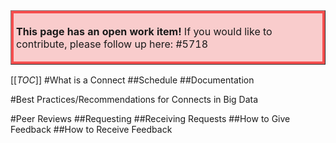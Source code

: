 <table border="1";bgcolor="#ffa7a7";>
<tr>
  <td style='border-style:solid;border-color:#f64e4e;background-color:#f9cccc;border-width:3pt; 
vertical-align:top;width:8in;padding:2.0pt 3.0pt 2.0pt 3.0pt'>  

<b> This page has an open work item! </b>
If you would like to contribute, please follow up here:
#5718
</td>
</tr>
</table>

[[_TOC_]]
#What is a Connect
##Schedule
##Documentation

#Best Practices/Recommendations for Connects in Big Data

#Peer Reviews
##Requesting
##Receiving Requests
##How to Give Feedback
##How to Receive Feedback